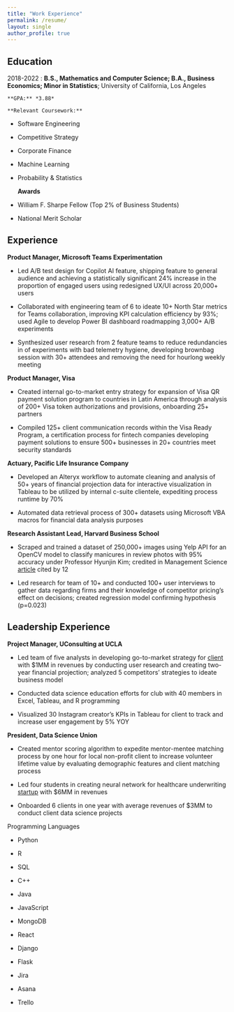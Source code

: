 ```yaml
---
title: "Work Experience"
permalink: /resume/
layout: single
author_profile: true
---
```


Education
---------

2018-2022 
:   **B.S., Mathematics and Computer Science; B.A., Business Economics; Minor in Statistics**; University of California, Los Angeles 

    **GPA:** *3.88*
    
    **Relevant Coursework:** 
* Software Engineering
* Competitive Strategy
* Corporate Finance
* Machine Learning
* Probability & Statistics

    **Awards**
* William F. Sharpe Fellow (Top 2% of Business Students)
* National Merit Scholar

Experience
----------

**Product Manager, Microsoft Teams Experimentation**

* Led A/B test design for Copilot AI feature, shipping feature to general audience and achieving a statistically significant 24% increase in the proportion of engaged users using redesigned UX/UI across 20,000+ users

* Collaborated with engineering team of 6 to ideate 10+ North Star metrics for Teams collaboration, improving KPI calculation efficiency by 93%; used Agile to develop Power BI dashboard roadmapping 3,000+ A/B experiments

* Synthesized user research from 2 feature teams to reduce redundancies in of experiments with bad telemetry hygiene, developing brownbag session with 30+ attendees and removing the need for hourlong weekly meeting

**Product Manager, Visa**

* Created internal go-to-market entry strategy for expansion of Visa QR payment solution program to countries in Latin America through analysis of 200+ Visa token authorizations and provisions, onboarding 25+ partners

* Compiled 125+ client communication records within the Visa Ready Program, a certification process for fintech companies developing payment solutions to ensure 500+ businesses in 20+ countries meet security standards

**Actuary, Pacific Life Insurance Company**

* Developed an Alteryx workflow to automate cleaning and analysis of 50+ years of financial projection data for interactive visualization in Tableau to be utilized by internal c-suite clientele, expediting process runtime by 70%

* Automated data retrieval process of 300+ datasets using Microsoft VBA macros for financial data analysis purposes

**Research Assistant Lead, Harvard Business School**

* Scraped and trained a dataset of 250,000+ images using Yelp API for an OpenCV model to classify manicures in review photos with 95% accuracy under Professor Hyunjin Kim; credited in Management Science [article](https://papers.kimhyunjin.com/Kim_CompetitorInfo.pdf) cited by 12

* Led research for team of 10+ and conducted 100+ user interviews to gather data regarding firms and their knowledge of competitor pricing’s effect on decisions; created regression model confirming hypothesis (p=0.023)

Leadership Experience
----------

**Project Manager, UConsulting at UCLA**

* Led team of five analysts in developing go-to-market strategy for [client](https://www.pickupmusic.com/home-v4-2) with $1MM in revenues by conducting user research and creating two-year financial projection; analyzed 5 competitors’ strategies to ideate business model

* Conducted data science education efforts for club with 40 members in Excel, Tableau, and R programming

* Visualized 30 Instagram creator’s KPIs in Tableau for client to track and increase user engagement by 5% YOY

**President, Data Science Union**

* Created mentor scoring algorithm to expedite mentor-mentee matching process by one hour for local non-profit client to increase volunteer lifetime value by evaluating demographic features and client matching process

* Led four students in creating neural network for healthcare underwriting [startup](https://fedo.ai/) with $6MM in revenues

* Onboarded 6 clients in one year with average revenues of $3MM to conduct client data science projects

Programming Languages

* Python 

* R

* SQL

* C++

* Java

* JavaScript

* MongoDB

* React

* Django

* Flask

* Jira

* Asana

* Trello